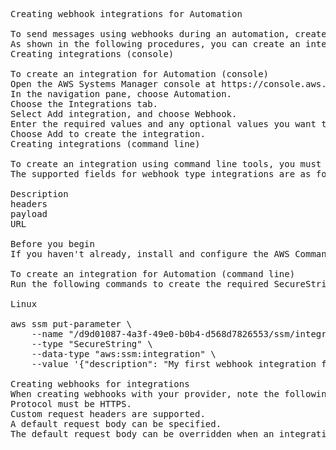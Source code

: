 <pre>
    

Creating webhook integrations for Automation

To send messages using webhooks during an automation, create an integration. Integrations can be invoked during an automation by using the aws:invokeWebhook action in your runbook. If you haven't already created a webhook, see Creating webhooks for integrations. To learn more about the aws:invokeWebhook action, see aws:invokeWebhook – Invoke an Automation webhook integration.
As shown in the following procedures, you can create an integration by using either the Systems Manager Automation console or your preferred command line tool.
Creating integrations (console)

To create an integration for Automation (console)
Open the AWS Systems Manager console at https://console.aws.amazon.com/systems-manager/.
In the navigation pane, choose Automation.
Choose the Integrations tab.
Select Add integration, and choose Webhook.
Enter the required values and any optional values you want to include for the integration.
Choose Add to create the integration.
Creating integrations (command line)

To create an integration using command line tools, you must create the required SecureString parameter for an integration. Automation uses a reserved namespace in Parameter Store, a capability of Systems Manager, to store information about your integration. If you create an integration using the AWS Management Console, Automation handles this process for you. Following the namespace, you must specify the type of integration you want to create and then the name of your integration. Currently, Automation supports webhook type integrations.
The supported fields for webhook type integrations are as follows:

Description
headers
payload
URL

Before you begin
If you haven't already, install and configure the AWS Command Line Interface (AWS CLI) or the AWS Tools for PowerShell. For information, see Installing or updating the latest version of the AWS CLI and Installing the AWS Tools for PowerShell.

To create an integration for Automation (command line)
Run the following commands to create the required SecureString parameter for an integration. Replace each example resource placeholder with your own information. The /d9d01087-4a3f-49e0-b0b4-d568d7826553/ssm/integrations/webhook/ namespace is reserved in Parameter Store for integrations. The name of your parameter must use this namespace followed by the name of your integration. For example /d9d01087-4a3f-49e0-b0b4-d568d7826553/ssm/integrations/webhook/myWebhookIntegration.

Linux 

aws ssm put-parameter \
    --name "/d9d01087-4a3f-49e0-b0b4-d568d7826553/ssm/integrations/webhook/myWebhookIntegration" \
    --type "SecureString" \
    --data-type "aws:ssm:integration" \
    --value '{"description": "My first webhook integration for Automation.", "url": "myWebHookURL"}'

Creating webhooks for integrations
When creating webhooks with your provider, note the following:
Protocol must be HTTPS.
Custom request headers are supported.
A default request body can be specified.
The default request body can be overridden when an integration is invoked by using the aws:invokeWebhook action.

</pre>
